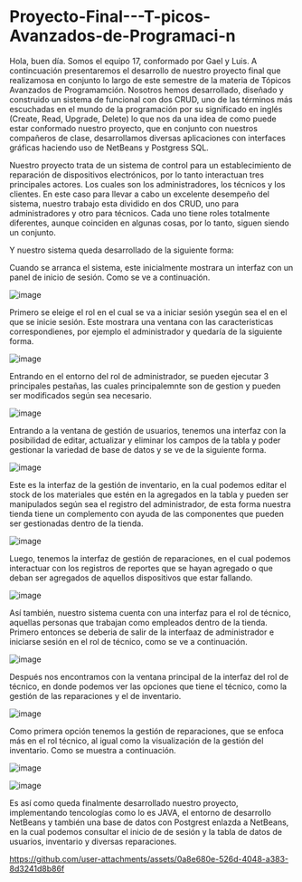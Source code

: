 # Proyecto-Final---T-picos-Avanzados-de-Programaci-n

Hola, buen día. Somos el equipo 17, conformado por Gael y Luis. A contincuación presentaremos el desarrollo de nuestro proyecto final que realizamosa en conjunto lo largo de este semestre de la materia de Tópicos Avanzados de Programamción. Nosotros hemos desarrollado, diseñado y construido un sistema de funcional con dos CRUD, uno de las términos más escuchadas en el mundo de la programación por su significado en inglés (Create, Read, Upgrade, Delete) lo que nos da una idea de como puede estar conformado nuestro proyecto, que en conjunto con nuestros compañeros de clase, desarrollamos diversas aplicaciones con interfaces gráficas haciendo uso de NetBeans y Postgress SQL.

Nuestro proyecto trata de un sistema de control para un establecimiento de reparación de dispositivos electrónicos, por lo tanto interactuan tres principales actores. Los cuales son los administradores, los técnicos y los clientes. En este caso para llevar a cabo un excelente desempeño del sistema, nuestro trabajo esta dividido en dos CRUD, uno para administradores y otro para técnicos. Cada uno tiene roles totalmente diferentes, aunque coinciden en algunas cosas, por lo tanto, siguen siendo un conjunto.

Y nuestro sistema queda desarrollado de la siguiente forma:

Cuando se arranca el sistema, este inicialmente mostrara un interfaz con un panel de inicio de sesión. Como se ve a continuación.


![image](https://github.com/user-attachments/assets/d652e2bd-df61-4e8b-ac50-5a3fee0c04d9)


Primero se eleige el rol en el cual se va a iniciar sesión ysegún sea el en el que se inicie sesión. Este mostrara una ventana con las caracteristicas correspondienes, por ejemplo el administrador y quedaría de la siguiente forma. 

![image](https://github.com/user-attachments/assets/cf7865f4-abb6-494f-aeaf-61681e6cd08e)


Entrando en el entorno del rol de administrador, se pueden ejecutar 3 principales pestañas, las cuales principalemnte son de  gestion y pueden ser modificados según sea necesario.

![image](https://github.com/user-attachments/assets/04fe0d9f-02d7-4e10-8d99-372f115d6ba1)


Entrando a la ventana de gestión de usuarios, tenemos una interfaz con la posibilidad de editar, actualizar y eliminar los campos de la tabla y poder gestionar la variedad de base de datos y se 
 ve de la siguiente forma. 


![image](https://github.com/user-attachments/assets/fb236e8e-26b8-412f-91ba-33bf9bae3de0)



Este es la interfaz de la gestión de inventario, en la cual podemos editar el stock de los materiales que estén en la agregados en la tabla y pueden ser manipulados según sea el registro del administrador, de esta forma nuestra tienda tiene un complemento con  ayuda de las componentes que pueden ser gestionadas dentro de la tienda.


![image](https://github.com/user-attachments/assets/9b3e7b40-3fe5-4fa0-9574-c0c348db1503)


Luego, tenemos la interfaz de gestión de reparaciones, en el cual podemos interactuar con los registros de reportes que se hayan agregado o que deban ser agregados de aquellos dispositivos que estar fallando.

![image](https://github.com/user-attachments/assets/58da578d-b4e6-44fd-b619-fdee97283a6a)


Así también, nuestro sistema cuenta con una interfaz para el rol de técnico, aquellas personas que trabajan como empleados dentro de la tienda. Primero entonces se deberia de salir de la interfaaz de administrador e iniciarse sesión en el rol de técnico, como se ve a continuación.


![image](https://github.com/user-attachments/assets/b9c92295-1d31-4191-a086-0918bd12bb19)


Después nos encontramos con la ventana principal de la interfaz del rol de técnico, en donde podemos ver las opciones que tiene el técnico, como la gestión de las reparaciones y el de inventario.

![image](https://github.com/user-attachments/assets/25d3a6c5-97a5-4e74-b90e-6ed751f865fe)


Como primera opción tenemos la gestión de reparaciones, que se enfoca más en el rol técnico, al igual como la visualización de la gestión del inventario. Como se muestra a continuación.

![image](https://github.com/user-attachments/assets/f9cb6e31-8b4b-44ae-9dbb-3c23c45381b1)


![image](https://github.com/user-attachments/assets/6f5335be-f9ea-4726-8df1-d7a810539b0e)


Es así como queda finalmente desarrollado nuestro proyecto, implementando tencologías como lo es JAVA, el entorno de desarrollo NetBeans y también una base de datos con Postgrest enlazda a NetBeans, en la cual podemos consultar el inicio de de sesión y la tabla de datos de usuarios, inventario y diversas reparaciones.


https://github.com/user-attachments/assets/0a8e680e-526d-4048-a383-8d3241d8b86f



